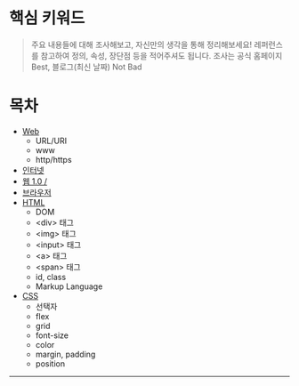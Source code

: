 # 핵심 키워드
> 주요 내용들에 대해 조사해보고, 자신만의 생각을 통해 정리해보세요!
> 레퍼런스를 참고하여 정의, 속성, 장단점 등을 적어주셔도 됩니다.
> 조사는 공식 홈페이지 Best, 블로그(최신 날짜) Not Bad

# 목차
- [Web](https://github.com/vavoya/Web/blob/main/Ch1/Web.md)
	- URL/URI
	- www
	- http/https
- [인터넷](https://github.com/vavoya/Web/blob/main/Ch1/인터넷.md)
- [웹 1.0 /](https://github.com/vavoya/Web/blob/main/Ch1/웹.1.0.md)
- [브라우저](https://github.com/vavoya/Web/blob/main/Ch1/브라우저.md)
- [HTML](https://github.com/vavoya/Web/blob/main/Ch1/HTML.md)
	- DOM
	- \<div\> 태그
	- \<img\> 태그
	- \<input\> 태그
	- \<a\> 태그
	- \<span\> 태그
	- id, class
	- Markup Language
- [CSS](https://github.com/vavoya/Web/blob/main/Ch1/CSS.md)
	- 선택자
	- flex
	- grid
	- font-size
	- color
	- margin, padding
	- position
---
